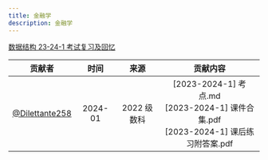 ```yaml
---
title: 金融学
description: 金融学
---
```


[数据结构 23-24-1 考试复习及回忆](/reserve/金融学[2023-2024-1]考点/)

|                       贡献者                       |  时间   |    来源     |                           贡献内容                           |
| :------------------------------------------------: | :-----: | :---------: | :----------------------------------------------------------: |
| [@Dilettante258](https://github.com/Dilettante258) | 2024-01 | 2022 级数科 | [2023-2024-1] 考点.md<br/>[2023-2024-1] 课件合集.pdf<br/>[2023-2024-1] 课后练习附答案.pdf |

